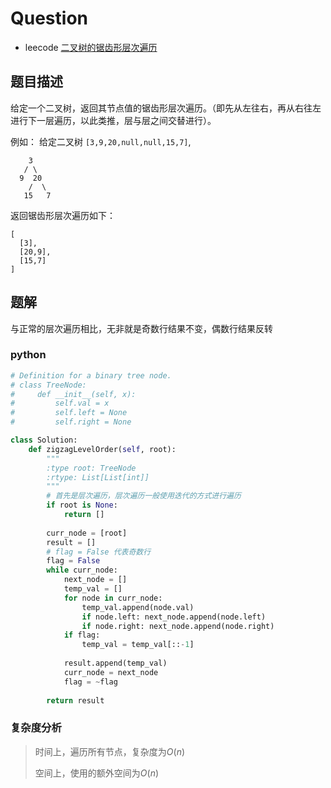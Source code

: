# Question

- leecode [二叉树的锯齿形层次遍历](https://leetcode-cn.com/problems/binary-tree-zigzag-level-order-traversal/)

## 题目描述

给定一个二叉树，返回其节点值的锯齿形层次遍历。（即先从左往右，再从右往左进行下一层遍历，以此类推，层与层之间交替进行）。

例如：
给定二叉树 `[3,9,20,null,null,15,7]`,

```
    3
   / \
  9  20
    /  \
   15   7

```

返回锯齿形层次遍历如下：

```
[
  [3],
  [20,9],
  [15,7]
]
```

## 题解

与正常的层次遍历相比，无非就是奇数行结果不变，偶数行结果反转

### python

```python
# Definition for a binary tree node.
# class TreeNode:
#     def __init__(self, x):
#         self.val = x
#         self.left = None
#         self.right = None

class Solution:
    def zigzagLevelOrder(self, root):
        """
        :type root: TreeNode
        :rtype: List[List[int]]
        """
        # 首先是层次遍历，层次遍历一般使用迭代的方式进行遍历
        if root is None:
            return []
        
        curr_node = [root]
        result = []
        # flag = False 代表奇数行
        flag = False
        while curr_node:
            next_node = []
            temp_val = []
            for node in curr_node:
                temp_val.append(node.val)
                if node.left: next_node.append(node.left)
                if node.right: next_node.append(node.right)
            if flag:
                temp_val = temp_val[::-1]
                
            result.append(temp_val)
            curr_node = next_node
            flag = ~flag
        
        return result
```

### 复杂度分析

> 时间上，遍历所有节点，复杂度为$O(n)$
>
> 空间上，使用的额外空间为$O(n)$


